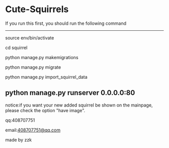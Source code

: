 # Cute-Squirrels
If you run this first, you should run the following command


--------------------------------------
source env/bin/activate

cd squirrel

python manage.py makemigrations

python manage.py migrate

python manage.py import_squirrel_data

python manage.py runserver 0.0.0.0:80
--------------------------------------


notice:if you want your new added squirrel be shown on the mainpage, please check the option "have image".


qq:408707751

email:408707751@qq.com

made by zzk

